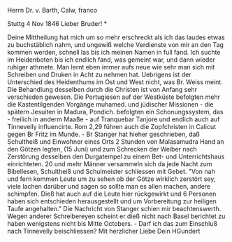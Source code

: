 Herrn Dr. v. Barth, Calw, franco

 Stuttg 4 Nov 1846
Lieber Bruder! <Barth>*

Deine Mittheilung hat mich um so mehr erschreckt als ich das laudes etwas zu buchstäblich nahm, und ungewiß welche Verdienste von mir an den Tag kommen werden, schnell las bis ich meinen Namen in full fand. Ich suchte im Heidenboten bis ich endlich fand, was gemeint war, und dann wieder ruhiger athmete. Man lernt eben immer aufs neue wie sehr man sich mit Schreiben und Druken in Acht zu nehmen hat. Uebrigens ist der Unterschied des Heidenthums im Ost und West nicht, was Br. Weiss meint. Die Behandlung desselben durch die Christen ist von Anfang sehr verschieden gewesen. Die Portugiesen auf der Westküste befolgten mehr die Kastentilgenden Vorgänge muhamed. und jüdischer Missionen - die spätern Jesuiten in Madura, Pondich. befolgten ein Schonungssystem, das - freilich in anderm Maaße - auf Tranquebar Tanjore und endlich auch auf Tinnevelly influencirte. Rom 2,29 führen auch die Zopfchristen in Calicut gegen Br Fritz im Munde. - Br Stanger hat hieher geschrieben, daß Schultheiß und Einwohner eines Orts 2 Stunden von Malasamudra Hand an den Götzen legten, (15 Juni) und zum Schrecken der Weiber nach Zerstörung desselben den Durgatempel zu einem Bet- und Unterrichtshaus einrichteten. 20 und mehr Männer versammeln sich da jede Nacht zum Bibellesen, Schultheiß und Schulmeister schliessen mit Gebet. "Von nah und fern kommen Leute um zu sehen ob der Götze wirklich zerstört sey, viele lachen darüber und sagen so sollte man es allen machen, andere schimpfen. Dieß hat auch auf die Leute hier rückgewirkt und 6 Personen haben sich entschieden herausgestellt und um Vorbereitung zur heiligen Taufe angehalten." 
Die Nachricht von Stanger schien mir beachtenswerth. Wegen anderer Schreibereyen scheint er dieß nicht nach Basel berichtet zu haben wenigstens nicht bis Mitte Octobers. - Darf ich das zum Einschluß nach Tinnevelly beischliessen?
 Mit herzlicher Liebe
 Dein HGundert


